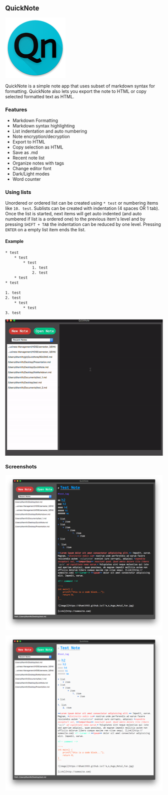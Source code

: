 ## QuickNote

![QuickNote](icons/QuickNote_icon.png)

QuickNote is a simple note app that uses subset of markdown syntax for formatting. QuickNote also lets you export the note to HTML or copy selected formatted text as HTML. 

### Features
* Markdown Formatting
* Markdown syntax highlighting
* List indentation and auto numbering
* Note encryption/decryption
* Export to HTML
* Copy selection as HTML
* Save as .md
* Recent note list
* Organize notes with tags
* Change editor font
* Dark/Light modes
* Word counter

### Using lists
Unordered or ordered list can be created using `* test` or numbering items like `10. test`. Sublists can be created with indentation (4 spaces OR 1 tab).
Once the list is started, next items will get auto indented (and auto numbered if list is a ordered one) to the previous item's level and by pressing `SHIFT + TAB` the indentation can be reduced by one level. Pressing `ENTER` on a empty list item ends the list.
#### Example 
```text
* test
    * test
        * test
            1. test
            2. test
    * test
* test

1. test
2. test
    * test
        * test
3. test
```
![](screenshots/list_demo.gif)


### Screenshots

![](screenshots/MainWindow_dark.png)

![](screenshots/MainWindow_light.png)
